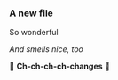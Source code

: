 ### A new file

So wonderful

_And smells nice, too_

:musical_note: **Ch-ch-ch-ch-changes** :musical_note:
